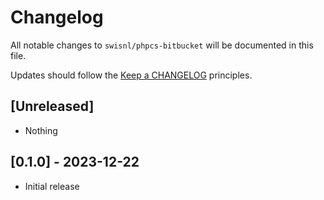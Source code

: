 # Changelog

All notable changes to `swisnl/phpcs-bitbucket` will be documented in this file.

Updates should follow the [Keep a CHANGELOG](https://keepachangelog.com/) principles.

## [Unreleased]

- Nothing

## [0.1.0] - 2023-12-22

- Initial release
